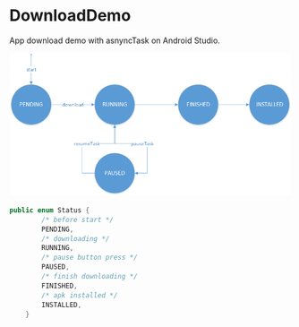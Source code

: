 # DownloadDemo
App download demo with asnyncTask on Android Studio.

![image](https://github.com/SenCoder/DownloadDemo/blob/master/states.png)

```java
public enum Status {
        /* before start */
        PENDING,
        /* downloading */
        RUNNING,
        /* pause button press */
        PAUSED,
        /* finish downloading */
        FINISHED,
        /* apk installed */
        INSTALLED,
    }
```
